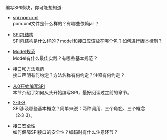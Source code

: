 
编写SPI模块，你可能想知道:
 * [spi pom.xml](./spi-pom.html)  
   pom.xml文件是什么样的？有哪些依赖jar？  

 * [SPI包结构](./spi-package-structure.html)  
   SPI包结构是什么样的？model和接口应该放在哪个包？如何进行版本控制？  

 * [Model规范](./spi-model.html)  
   Model有什么最佳实践？有哪些基本规范？  
  
 * [接口和方法规范](./spi-interface.html)  
    接口声明有何约定？方法名称有何约定？注释有何约定？
 * [从0开始编写SPI](./from-zero.html)  
    本节介绍了如何从头开始编写SPI，最好阅读过之前的章节。
 * [2-3-3](./2-3-3.html)  
   SPI涉及哪些基本概念？简单来说：两种调用、三个角色、三个概念（2·3·3）。  

 * [接口安全性](./spi-security.html)  
  如何保障SPI接口的安全性？编码时有什么注意环节？
    
 
